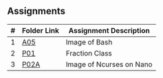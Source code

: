 ## Assignments

|  #  | Folder Link | Assignment Description |
| :-: | ----------- | ---------------------- |
|  1  | [A05](https://github.com/ZachBarrentine/2143-OOP/tree/main/Assignments/A05)         | Image of Bash         |
|  2  | [P01](https://github.com/ZachBarrentine/2143-OOP/tree/main/Assignments/P01)         | Fraction Class         |
|  3  | [P02A](https://github.com/ZachBarrentine/2143-OOP/tree/main/Assignments/P02A)         | Image of Ncurses on Nano        |
